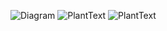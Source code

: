 ![Diagram](http://www.plantuml.com/plantuml/png/encoded-diagram-text)
![PlantText](https://www.planttext.com/api/plantuml/png/b5JHIW9157tVhvZ7XFO7H4GqA2YMGkdrCcsoCxHUpPsDf7g87Y8Yo3_Gf8S2mOUUTXzyMF4_vWlwXMP6CpDRzMdOkVVSS-RSmtx6mq8WQ5E4DTzoVHe4n6792y85JzwHN5c4sAIMzC0vpXAEmdmBLSgIicXozCn5Wuq7uovw89YCtrnrK6GWwabNzHqk52i_HGKcn5NNJ_ZTLJ5DfgUYMxOoreqrLPOooIZDvUX989hK5Vcy6UtBwBLLOhp2PJGKMvcPwDb8XyceZw0QubjroAZBePHyQ8uMgLwAAfwkvbs7Q5V6VGv78ONYU132w5antkFQ53OPjMNyI46xzJ1d_ZhS9HQsP7o7iC_gCkeXE9vUyLxIGMy31NhjW0RADFHN108Pjq4a7Gvd4v9DDPPt3g2eWHxu4oLJRrsreORPa_Wt92gXqu1kBuOnDO0cNFE1j-ryQc3JNCfTstPge5QZbwTaDIvjmt_UjypgxCHcWiPd8fYMJCv3QXLKElJFuGi00F__0m00)
![PlantText](https://www.planttext.com/api/plantuml/png/X94zJWCn48NxESLeAq1oGHkb24eA8b4X96fhTvGTnPvPURn4278o2ewKAyJBxeAG-Edyv6_UU_QStjvNbdtAVGm0jcV1f4O0cNCWlAVWCwjOovsXmtNmPhXXlqi-0a0zwWE5mBB35q34hMHyP6dqO8DyKcxmJklzGqiRrNHn2STvyAOhoP4aJ_fM-v8zdjSQOo-p6Wtdl683y9cwV7NbJjoNtQAKQ2bnzbBJ3-3a_H_sKUSNgBgkyChrdSCgUdckfeQBmRjJu-7N_g279tndOKNIb2sS0G00__y30000)
